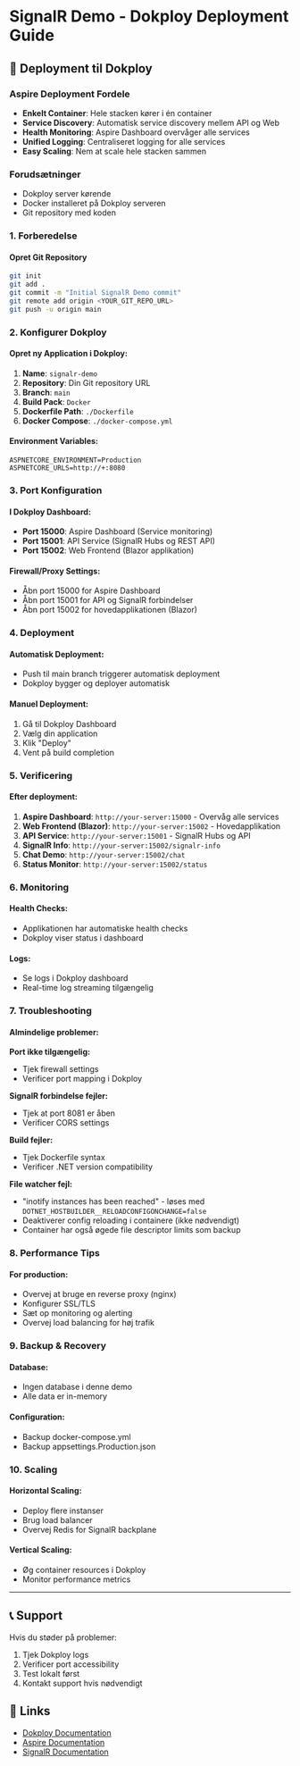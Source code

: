 # SignalR Demo - Dokploy Deployment Guide

## 🚀 Deployment til Dokploy

### Aspire Deployment Fordele
- **Enkelt Container**: Hele stacken kører i én container
- **Service Discovery**: Automatisk service discovery mellem API og Web
- **Health Monitoring**: Aspire Dashboard overvåger alle services
- **Unified Logging**: Centraliseret logging for alle services
- **Easy Scaling**: Nem at scale hele stacken sammen

### Forudsætninger
- Dokploy server kørende
- Docker installeret på Dokploy serveren
- Git repository med koden

### 1. Forberedelse

#### Opret Git Repository
```bash
git init
git add .
git commit -m "Initial SignalR Demo commit"
git remote add origin <YOUR_GIT_REPO_URL>
git push -u origin main
```

### 2. Konfigurer Dokploy

#### Opret ny Application i Dokploy:
1. **Name**: `signalr-demo`
2. **Repository**: Din Git repository URL
3. **Branch**: `main`
4. **Build Pack**: `Docker`
5. **Dockerfile Path**: `./Dockerfile`
6. **Docker Compose**: `./docker-compose.yml`

#### Environment Variables:
```
ASPNETCORE_ENVIRONMENT=Production
ASPNETCORE_URLS=http://+:8080
```

### 3. Port Konfiguration

#### I Dokploy Dashboard:
- **Port 15000**: Aspire Dashboard (Service monitoring)
- **Port 15001**: API Service (SignalR Hubs og REST API)
- **Port 15002**: Web Frontend (Blazor applikation)

#### Firewall/Proxy Settings:
- Åbn port 15000 for Aspire Dashboard
- Åbn port 15001 for API og SignalR forbindelser
- Åbn port 15002 for hovedapplikationen (Blazor)

### 4. Deployment

#### Automatisk Deployment:
- Push til main branch triggerer automatisk deployment
- Dokploy bygger og deployer automatisk

#### Manuel Deployment:
1. Gå til Dokploy Dashboard
2. Vælg din application
3. Klik "Deploy"
4. Vent på build completion

### 5. Verificering

#### Efter deployment:
1. **Aspire Dashboard**: `http://your-server:15000` - Overvåg alle services
2. **Web Frontend (Blazor)**: `http://your-server:15002` - Hovedapplikation
3. **API Service**: `http://your-server:15001` - SignalR Hubs og API
4. **SignalR Info**: `http://your-server:15002/signalr-info`
5. **Chat Demo**: `http://your-server:15002/chat`
6. **Status Monitor**: `http://your-server:15002/status`

### 6. Monitoring

#### Health Checks:
- Applikationen har automatiske health checks
- Dokploy viser status i dashboard

#### Logs:
- Se logs i Dokploy dashboard
- Real-time log streaming tilgængelig

### 7. Troubleshooting

#### Almindelige problemer:

**Port ikke tilgængelig:**
- Tjek firewall settings
- Verificer port mapping i Dokploy

**SignalR forbindelse fejler:**
- Tjek at port 8081 er åben
- Verificer CORS settings

**Build fejler:**
- Tjek Dockerfile syntax
- Verificer .NET version compatibility

**File watcher fejl:**
- "inotify instances has been reached" - løses med `DOTNET_HOSTBUILDER__RELOADCONFIGONCHANGE=false`
- Deaktiverer config reloading i containere (ikke nødvendigt)
- Container har også øgede file descriptor limits som backup

### 8. Performance Tips

#### For production:
- Overvej at bruge en reverse proxy (nginx)
- Konfigurer SSL/TLS
- Sæt op monitoring og alerting
- Overvej load balancing for høj trafik

### 9. Backup & Recovery

#### Database:
- Ingen database i denne demo
- Alle data er in-memory

#### Configuration:
- Backup docker-compose.yml
- Backup appsettings.Production.json

### 10. Scaling

#### Horizontal Scaling:
- Deploy flere instanser
- Brug load balancer
- Overvej Redis for SignalR backplane

#### Vertical Scaling:
- Øg container resources i Dokploy
- Monitor performance metrics

---

## 📞 Support

Hvis du støder på problemer:
1. Tjek Dokploy logs
2. Verificer port accessibility
3. Test lokalt først
4. Kontakt support hvis nødvendigt

## 🔗 Links

- [Dokploy Documentation](https://dokploy.com/docs)
- [Aspire Documentation](https://learn.microsoft.com/en-us/dotnet/aspire/)
- [SignalR Documentation](https://learn.microsoft.com/en-us/aspnet/core/signalr/)
